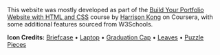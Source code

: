 This website was mostly developed as part of the [Build Your Portfolio Website with HTML and CSS](https://coursera.org/share/3b094dbe5134c6df04de4b6fb2c82b38) course by [Harrison Kong](https://github.com/harrisonkong) on Coursera, with some additional features sourced from W3Schools.

**Icon Credits:**
[Briefcase](https://www.flaticon.com/free-icon/briefcase_522561?term=briefcase&page=1&position=8&origin=search&related_id=522561) • [Laptop](https://www.flaticon.com/free-icon/laptop_59505) • [Graduation Cap](https://www.flaticon.com/free-icon/graduation-cap_686051) • [Leaves](https://www.flaticon.com/free-icon/leaves_1490749?term=nature&page=1&position=1&origin=search&related_id=1490749) • [Puzzle Pieces](https://www.flaticon.com/free-icon/puzzle-piece_4205637)
